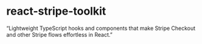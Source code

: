 # react-stripe-toolkit
“Lightweight TypeScript hooks and components that make Stripe Checkout and other Stripe flows effortless in React.”
